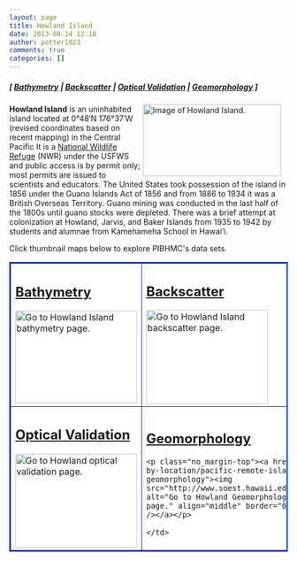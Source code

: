 ```yaml
---
layout: page
title: Howland Island
date: 2013-08-14 12:18
author: potter1023
comments: true
categories: []
---
```

<h5 class="no_margin-top">[ <a href="http://www.soest.hawaii.edu/pibhmc/cms/data-by-location/pacific-remote-island-area/howland-island/howland-island-bathymetry">Bathymetry</a> | <span class="style1"><a href="http://www.soest.hawaii.edu/pibhmc/cms/data-by-location/pacific-remote-island-area/howland-island/howland-island-backscatter">Backscatter</a></span> | <a href="http://www.soest.hawaii.edu/pibhmc/cms/data-by-location/pacific-remote-island-area/howland-island/howland-island-optical-validation">Optical Validation</a></span> | <a href="http://www.soest.hawaii.edu/pibhmc/cms/data-by-location/pacific-remote-island-area/howland-island/howland-island-geomorphology">Geomorphology</a> ]</h5>

<p><a href="http://www.soest.hawaii.edu/pibhmc/PRIAs_images/Howland60_crop_250px.jpg"><img src="http://www.soest.hawaii.edu/pibhmc/PRIAs_images/Howland60_crop_250px.jpg" alt="Image of Howland Island." style="padding: 0px 12px 0px 0px;" title="3-D Image of multibeam bathymetry at Howland Island (click on it to see a larger version)." align="right" border="0" height="130" width="250" /></a>

<strong>Howland Island</strong> is an uninhabited island located at 0°48&#8242;N 176°37&#8242;W (revised coordinates based on recent mapping) in the Central Pacific It is a <a href="http://www.fws.gov/refuges/profiles/index.cfm?id=12512">National Wildlife Refuge</a> (NWR) under the USFWS and public access is by permit only; most permits are issued to scientists and educators. The United States took possession of the island in 1856 under the Guano Islands Act of 1856 and from 1886 to 1934 it was a British Overseas Territory. Guano mining was conducted in the last half of the 1800s until guano stocks were depleted. There was a brief attempt at colonization at Howland, Jarvis, and Baker Islands from 1935 to 1942 by students and alumnae from Kamehameha School in Hawai&#8216;i. </p>

<p>Click  thumbnail maps below to explore PIBHMC's data sets. 

</p><table bgcolor="#ffff99" border="2" bordercolor="#0033bd" cellpadding="2" cellspacing="4" width="445">

 <tbody><tr>

  <td bgcolor="#ffffff" height="220" valign="middle" width="220"><h2 class="no_margin-top"><a href="http://www.soest.hawaii.edu/pibhmc/cms/data-by-location/pacific-remote-island-area/howland-island/howland-island-bathymetry">Bathymetry</a></h2><a href="http://www.soest.hawaii.edu/pibhmc/cms/data-by-location/pacific-remote-island-area/howland-island/howland-island-bathymetry"><img src="http://www.soest.hawaii.edu/pibhmc/PRIAs_images/Howland_40m_4website_220px.jpg" alt="Go to Howland Island bathymetry page." title="Go to Howland Island bathymetry page." align="middle" border="0" height="168" hspace="0" vspace="0" width="220" /></a></td>

  <td bgcolor="#ffffff" height="220" valign="middle" width="220"><h2 class="no_margin-top"><a href="http://www.soest.hawaii.edu/pibhmc/cms/data-by-location/pacific-remote-island-area/howland-island/howland-island-backscatter">Backscatter</a></h2><a href="http://www.soest.hawaii.edu/pibhmc/cms/data-by-location/pacific-remote-island-area/howland-island/howland-island-backscatter"><img src="http://www.soest.hawaii.edu/pibhmc/PRIAs_images/howland-bs_220.jpg" alt="Go to Howland Island backscatter page." title="Go to Howland Island backscatter page." align="middle" border="0" height="170" hspace="0" vspace="0" width="220" /></a></td>

 </tr>

 <tr>

  <td bgcolor="#ffffff" height="220" valign="middle" width="220"><h2 class="no_margin-top"><a href="http://www.soest.hawaii.edu/pibhmc/cms/data-by-location/pacific-remote-island-area/howland-island/howland-island-optical-validation">Optical Validation</a></h2><a href="http://www.soest.hawaii.edu/pibhmc/cms/data-by-location/pacific-remote-island-area/howland-island/howland-island-optical-validation"><img src="http://www.soest.hawaii.edu/pibhmc/PRIAs_images/how_toad_220px.jpg" alt="Go to Howland optical validation page." title="Go to Howland optical validation page." align="middle" border="0" height="170" hspace="0" vspace="0" width="220" /></a></td>

  <td bgcolor="#ffffff" height="220" valign="middle" width="220"><h2 class="no_margin-top-deadlink"><a href="http://www.soest.hawaii.edu/pibhmc/cms/data-by-location/pacific-remote-island-area/howland-island/howland-island-geomorphology">Geomorphology</a></h2>

    <p class="no_margin-top"><a href="http://www.soest.hawaii.edu/pibhmc/cms/data-by-location/pacific-remote-island-area/howland-island/howland-island-geomorphology"><img src="http://www.soest.hawaii.edu/pibhmc/PRIAs_images/Howland_40m_slope_220.jpg" alt="Go to Howland Geomorphology page." title="Go to Howland optical validation page." align="middle" border="0" height="170" hspace="0" vspace="0" width="220" /></a></p>

    </td>

 </tr>

</tbody></table>

<p>&nbsp;</p>

<p>&nbsp;</p>

<p>&nbsp;</p>

<p>&nbsp;</p>

